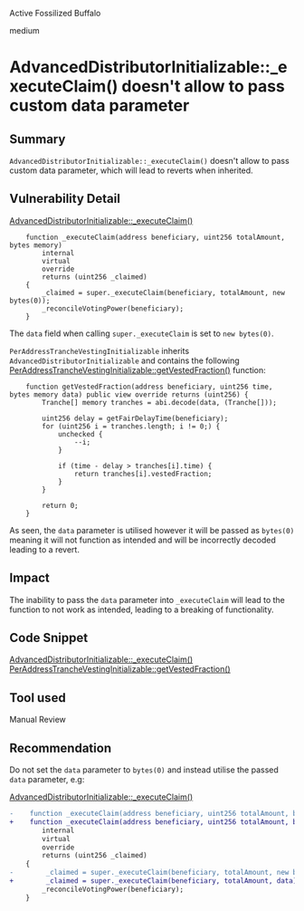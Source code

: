 Active Fossilized Buffalo

medium

# AdvancedDistributorInitializable::_executeClaim() doesn't allow to pass custom data parameter

## Summary

`AdvancedDistributorInitializable::_executeClaim()` doesn't allow to pass custom data parameter, which will lead to reverts when inherited.

## Vulnerability Detail
[AdvancedDistributorInitializable::_executeClaim()](https://github.com/sherlock-audit/2024-05-tokensoft-distributor-contracts-update/blob/main/contracts/packages/hardhat/contracts/claim/factory/AdvancedDistributorInitializable.sol#L106-L114)
```solidity
    function _executeClaim(address beneficiary, uint256 totalAmount, bytes memory)
        internal
        virtual
        override
        returns (uint256 _claimed)
    {
        _claimed = super._executeClaim(beneficiary, totalAmount, new bytes(0));
        _reconcileVotingPower(beneficiary);
    }
```
The `data` field when calling `super._executeClaim` is set to `new bytes(0)`. 

`PerAddressTrancheVestingInitializable` inherits `AdvancedDistributorInitializable` and contains the following 
[PerAddressTrancheVestingInitializable::getVestedFraction()](https://github.com/sherlock-audit/2024-05-tokensoft-distributor-contracts-update/blob/main/contracts/packages/hardhat/contracts/claim/factory/PerAddressTrancheVestingInitializable.sol#L37-L52) function:
```solidity
    function getVestedFraction(address beneficiary, uint256 time, bytes memory data) public view override returns (uint256) {
        Tranche[] memory tranches = abi.decode(data, (Tranche[]));

        uint256 delay = getFairDelayTime(beneficiary);
        for (uint256 i = tranches.length; i != 0;) {
            unchecked {
                --i;
            }

            if (time - delay > tranches[i].time) {
                return tranches[i].vestedFraction;
            }
        }

        return 0;
    }
```
As seen, the `data` parameter is utilised however it will be passed as `bytes(0)` meaning it will not function as intended and will be incorrectly decoded leading to a revert.

## Impact

The inability to pass the `data` parameter into `_executeClaim` will lead to the function to not work as intended, leading to a breaking of functionality.

## Code Snippet

[AdvancedDistributorInitializable::_executeClaim()](https://github.com/sherlock-audit/2024-05-tokensoft-distributor-contracts-update/blob/main/contracts/packages/hardhat/contracts/claim/factory/AdvancedDistributorInitializable.sol#L106-L114)
[PerAddressTrancheVestingInitializable::getVestedFraction()](https://github.com/sherlock-audit/2024-05-tokensoft-distributor-contracts-update/blob/main/contracts/packages/hardhat/contracts/claim/factory/PerAddressTrancheVestingInitializable.sol#L37-L52)

## Tool used

Manual Review

## Recommendation

Do not set the `data` parameter to `bytes(0)` and instead utilise the passed `data` parameter, e.g:

[AdvancedDistributorInitializable::_executeClaim()](https://github.com/sherlock-audit/2024-05-tokensoft-distributor-contracts-update/blob/main/contracts/packages/hardhat/contracts/claim/factory/AdvancedDistributorInitializable.sol#L106-L114)
```diff
-    function _executeClaim(address beneficiary, uint256 totalAmount, bytes memory)
+    function _executeClaim(address beneficiary, uint256 totalAmount, bytes memory data)
        internal
        virtual
        override
        returns (uint256 _claimed)
    {
-        _claimed = super._executeClaim(beneficiary, totalAmount, new bytes(0));
+        _claimed = super._executeClaim(beneficiary, totalAmount, data);
        _reconcileVotingPower(beneficiary);
    }
```